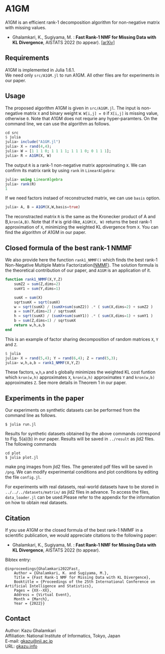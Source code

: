 # A1GM
A1GM is an efficient rank-1 decomposition algorithm for non-negative matrix with missing values. 

* Ghalamkari, K., Sugiyama, M. : **Fast Rank-1 NMF for Missing Data with KL Divergence**, AISTATS 2022 (to appear). [[arXiv]](https://arxiv.org/abs/2110.12595)

## Requirements
A1GM is implemented in Julia 1.6.1.  
We need only `src/A1GM.jl` to run A1GM.
All other files are for experiments in our paper.

## Usage
The proposed algorithm A1GM is given in `src/A1GM.jl`.
The input is non-negative matrix `X` and binary weight `W`.
`W[i,j] = 0` if `X[i,j]` is missing value, otherwise `0`.
Note that A1GM does not requrie any hyper-paramters.
On the command line, we can use the algorithm as follows.
```julia
cd src
$ julia
julia> include("A1GM.jl")
julia> X = rand(4,4);
julia> W = [1 1 1 0; 1 1 1 1; 1 1 1 0; 0 1 1 1];
julia> R = A1GM(X, W)
```

The output `R` is a rank-1 non-negative matrix approximating `X`.
We can confirm its matrix rank by using `rank` in `LinearAlgebra`:
```julia
julia> using LinearAlgebra
julia> rank(R)
1
```

If we need factors instaed of reconstructed matrix, we can use `basis` option.
```julia
julia> A, B = A1GM(X,W,basis=true)
```
The reconstracted matrix `R` is the same as the Kronecker product of A and B,`kron(A,B)`. 
Note that if `W` is grid-like, `A1GM(X, W)` returns the best rank-1 approximation of `X`, minimizing the weighted KL divergence from `X`.
You can find the algorithm of A1GM in our paper.

## Closed formula of the best rank-1 NMMF
We also provide here the function `rank1_NMMF()` which finds the best rank-1 Non-Negative Multiple Matrix Factorization([NMMF](https://www.ijcai.org/Proceedings/13/Papers/254.pdf)). The solution formula is the theoretical contribution of our paper, and `A1GM` is an application of it.
```julia
function rank1_NMMF(X,Y,Z)
    sumZ2 = sum(Z,dims=2)
    sumY1 = sum(Y,dims=1)

    sumX = sum(X)
    sqrtsumX = sqrt(sumX)
    w = sqrt(sumX) / (sumX+sum(sumZ2)) .* ( sum(X,dims=2) + sumZ2 )
    a = sum(Y,dims=2) / sqrtsumX
    h = sqrt(sumX) / (sumX+sum(sumY1)) .* ( sum(X,dims=1) + sumY1 )
    b = sum(Z,dims=1) / sqrtsumX
    return w,h,a,b
end
```
This is an example of factor sharing decomposition of random matrices `X`, `Y` and `Z`.
```julia
$ julia
julia> X = rand(5,4); Y = rand(6,4); Z = rand(5,3);
julia> w,h,a,b = rank1_NMMF(X,Y,Z)
```
These factors, `w`,`h`,`a` and `b` globally minimizes the weighted KL cost funtion which `kron(w,h)` approximates `X`, `kron(a,h)` approximates `Y` and `kron(w,b)` approximates `Z`. See more details in Theorem 1 in our paper.

## Experiments in the paper
Our experiments on synthetic datasets can be performed from the command line as follows.
```
$ julia run.jl
```

Results for synthetic datasets obtained by the above commands correspond to Fig. 5(a)(b) in our paper.
Results will be saved in `../result` as jld2 files.
​
The following commands
```
cd plot
$ julia plot.jl
```
make png images from jld2 files. The generated pdf files will be saved in `/png`.
We can modify experimental conditions and plot conditions by editing the file `config.jl`.
​

For experiments with real datasets, real-world datasets have to be stored in `../../../datasets/matrix/` as jld2 files in advance. To access the files, `data_loader.jl` can be used.
​Please refer to the appendix for the information on how to obtain real datasets.


## Citation
If you use A1GM or the closed formula of the best rank-1 NMMF in a scientific publication, we would appreciate citations to the following paper:
* Ghalamkari, K., Sugiyama, M. : **Fast Rank-1 NMF for Missing Data with KL Divergence**, AISTATS 2022 (to appear).

Bibtex entry:
```
@inproceedings{Ghalamkari2022Fast,
    Author = {Ghalamkari, K. and Sugiyama, M.},
    Title = {Fast Rank-1 NMF for Missing Data with KL Divergence},
    Booktitle = {Proceedings of the 25th International Conference on Artificial Intelligence and Statistics},
    Pages = {XX--XX},
    Address = {Virtual Event},
    Month = {March},
    Year = {2022}}
```

## Contact
Author: Kazu Ghalamkari  
Affiliation: National Institute of Informatics, Tokyo, Japan  
E-mail: gkazu@nii.ac.jp  
URL: [gkazu.info](http://gkazu.info)
